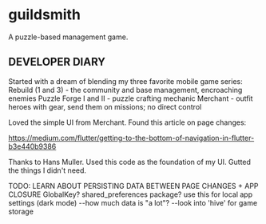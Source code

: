 # guildsmith

A puzzle-based management game.

## DEVELOPER DIARY
Started with a dream of blending my three favorite mobile game series:
Rebuild (1 and 3) - the community and base management, encroaching enemies
Puzzle Forge I and II - puzzle crafting mechanic
Merchant - outfit heroes with gear, send them on missions; no direct control

Loved the simple UI from Merchant. Found this article on page changes:

https://medium.com/flutter/getting-to-the-bottom-of-navigation-in-flutter-b3e440b9386

Thanks to Hans Muller. Used this code as the foundation of my UI.
Gutted the things I didn't need.

TODO: LEARN ABOUT PERSISTING DATA BETWEEN PAGE CHANGES + APP CLOSURE
GlobalKey?
shared_preferences package? use this for local app settings (dark mode)
--how much data is "a lot"? 
--look into 'hive' for game storage
